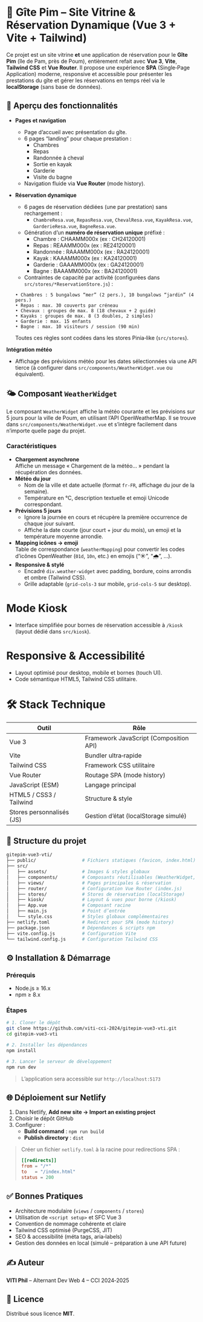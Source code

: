 # 🏡 Gîte Pim – Site Vitrine & Réservation Dynamique (Vue 3 + Vite + Tailwind)

Ce projet est un site vitrine **et** une application de réservation pour le **Gîte Pim** (île de Pam, près de Poum), entièrement refait avec **Vue 3**, **Vite**, **Tailwind CSS** et **Vue Router**. Il propose une expérience **SPA** (Single‑Page Application) moderne, responsive et accessible pour présenter les prestations du gîte et gérer les réservations en temps réel via le **localStorage** (sans base de données).

## 🚀 Aperçu des fonctionnalités

- **Pages et navigation**  
  - Page d’accueil avec présentation du gîte.  
  - 6 pages “landing” pour chaque prestation :  
    - Chambres  
    - Repas  
    - Randonnée à cheval  
    - Sortie en kayak  
    - Garderie  
    - Visite du bagne  
  - Navigation fluide via **Vue Router** (mode history).

- **Réservation dynamique**  
  - 6 pages de réservation dédiées (une par prestation) sans rechargement :  
    - `ChambreResa.vue`, `RepasResa.vue`, `ChevalResa.vue`, `KayakResa.vue`, `GarderieResa.vue`, `BagneResa.vue`.  
  - Génération d’un **numéro de réservation unique** préfixé :  
    - Chambre : CHAAMM000x (ex : CH24120001)
    - Repas : REAAMM000x (ex : RE24120001)
    - Randonnée : RAAAMM000x (ex : RA24120001)
    - Kayak : KAAAMM000x (ex : KA24120001)
    - Garderie : GAAAMM000x (ex : GA24120001)
    - Bagne : BAAAMM000x (ex : BA24120001)  
  - Contraintes de capacité par activité (configurées dans `src/stores/*ReservationStore.js`) :  
  ```
  • Chambres : 5 bungalows “mer” (2 pers.), 10 bungalows “jardin” (4 pers.)  
  • Repas : max. 30 couverts par créneau  
  • Chevaux : groupes de max. 8 (18 chevaux + 2 guide)  
  • Kayaks : groupes de max. 8 (3 doubles, 2 simples)  
  • Garderie : max. 15 enfants  
  • Bagne : max. 10 visiteurs / session (90 min)  
  ```
  Toutes ces règles sont codées dans les stores Pinia‑like (`src/stores`).

**Intégration météo**  
  - Affichage des prévisions météo pour les dates sélectionnées via une API tierce (à configurer dans `src/components/WeatherWidget.vue` ou équivalent).
  ## 🌤️ Composant `WeatherWidget`
  Le composant `WeatherWidget` affiche la météo courante et les prévisions sur 5 jours pour la ville de Poum, en utilisant l’API OpenWeatherMap. Il se trouve dans `src/components/WeatherWidget.vue` et s’intègre facilement dans n’importe quelle page du projet.
### Caractéristiques
- **Chargement asynchrone**  
  Affiche un message « Chargement de la météo… » pendant la récupération des données.
- **Météo du jour**  
  - Nom de la ville et date actuelle (format `fr-FR`, affichage du jour de la semaine).  
  - Température en °C, description textuelle et emoji Unicode correspondant.  
- **Prévisions 5 jours**  
  - Ignore la journée en cours et récupère la première occurrence de chaque jour suivant.  
  - Affiche la date courte (jour court + jour du mois), un emoji et la température moyenne arrondie.
- **Mapping icônes → emoji**  
  Table de correspondance (`weatherMapping`) pour convertir les codes d’icônes OpenWeather (`01d`, `10n`, etc.) en emojis (“☀️”, “🌧”, …).  
- **Responsive & stylé**  
  - Encadré `div.weather-widget` avec padding, bordure, coins arrondis et ombre (Tailwind CSS).  
  - Grille adaptable (`grid-cols-3` sur mobile, `grid-cols-5` sur desktop).


# **Mode Kiosk**  
  - Interface simplifiée pour bornes de réservation accessible à `/kiosk` (layout dédié dans `src/kiosk`).

# **Responsive & Accessibilité**  
  - Layout optimisé pour desktop, mobile et bornes (touch UI).  
  - Code sémantique HTML5, Tailwind CSS utilitaire.

# 🛠️ Stack Technique

| Outil                      | Rôle                                  |
|----------------------------|---------------------------------------|
| Vue 3                      | Framework JavaScript (Composition API)|
| Vite                       | Bundler ultra‑rapide                  |
| Tailwind CSS               | Framework CSS utilitaire              |
| Vue Router                 | Routage SPA (mode history)            |
| JavaScript (ESM)           | Langage principal                     |
| HTML5 / CSS3 / Tailwind    | Structure & style                     |
| Stores personnalisés (JS)  | Gestion d’état (localStorage simulé)  |

## 📁 Structure du projet

```bash
gitepim-vue3-vti/
├── public/                 # Fichiers statiques (favicon, index.html)
├── src/
│   ├── assets/             # Images & styles globaux
│   ├── components/         # Composants réutilisables (WeatherWidget, etc.)
│   ├── views/              # Pages principales & réservation
│   ├── router/             # Configuration Vue Router (index.js)
│   ├── stores/             # Stores de réservation (localStorage)
│   ├── kiosk/              # Layout & vues pour borne (/kiosk)
│   ├── App.vue             # Composant racine
│   ├── main.js             # Point d’entrée  
│   └── style.css           # Styles globaux complémentaires
├── netlify.toml            # Redirect pour SPA (mode history)
├── package.json            # Dépendances & scripts npm
├── vite.config.js          # Configuration Vite
└── tailwind.config.js      # Configuration Tailwind CSS
```

## ⚙️ Installation & Démarrage

### Prérequis

- Node.js ≥ 16.x  
- npm ≥ 8.x

### Étapes

```bash
# 1. Cloner le dépôt
git clone https://github.com/viti-cci-2024/gitepim-vue3-vti.git
cd gitepim-vue3-vti

# 2. Installer les dépendances
npm install

# 3. Lancer le serveur de développement
npm run dev
```

> L’application sera accessible sur `http://localhost:5173`

## 🌐 Déploiement sur Netlify

1. Dans Netlify, **Add new site → Import an existing project**  
2. Choisir le dépôt GitHub  
3. Configurer :  
   - **Build command** : `npm run build`  
   - **Publish directory** : `dist`  

> Créer un fichier `netlify.toml` à la racine pour redirections SPA :  
> ```toml
> [[redirects]]
> from = "/*"
> to   = "/index.html"
> status = 200
> ```

## ✅ Bonnes Pratiques

- Architecture modulaire (`views` / `components` / `stores`)  
- Utilisation de `<script setup>` et SFC Vue 3  
- Convention de nommage cohérente et claire  
- Tailwind CSS optimisé (PurgeCSS, JIT)  
- SEO & accessibilité (méta tags, aria‑labels)  
- Gestion des données en local (simulé – préparation à une API future)

## ✍️ Auteur

**VITI Phil** – Alternant Dev Web 4 – CCI 2024‑2025

## 📄 Licence

Distribué sous licence **MIT**.
